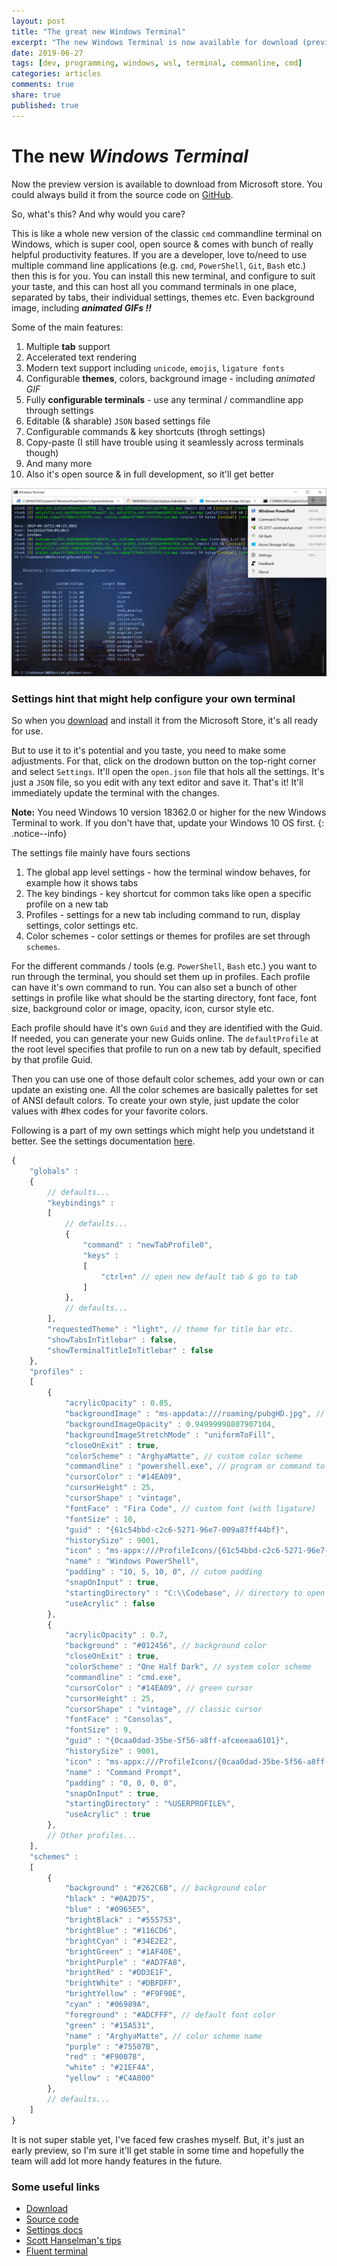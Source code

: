 ```yaml
---
layout: post
title: "The great new Windows Terminal"
excerpt: "The new Windows Terminal is now available for download (preview) in the Microsoft store. It's sooo cool"
date: 2019-06-27
tags: [dev, programming, windows, wsl, terminal, commanline, cmd]
categories: articles
comments: true
share: true
published: true
---
```


# The new _Windows Terminal_

Now the preview version is available to download from Microsoft store. You could always build it from the source code on [GitHub](https://github.com/microsoft/terminal).

So, what's this? And why would you care?

This is like a whole new version of the classic `cmd` commandline terminal on Windows, which is super cool, open source & comes with bunch of really helpful productivity features. If you are a developer, love to/need to use multiple command line applications (e.g. `cmd`, `PowerShell`, `Git`, `Bash` etc.) then this is for you. You can install this new terminal, and configure to suit your taste, and this can host all you command terminals in one place, separated by tabs, their individual settings, themes etc. Even background image, including ***animated GIFs !!***

Some of the main features:

1. Multiple **tab** support
2. Accelerated text rendering
3. Modern text support including `unicode`, `emojis`, `ligature fonts`
4. Configurable **themes**, colors, background image - including _animated GIF_
5. Fully **configurable terminals** - use any terminal / commandline app through settings
6. Editable (& sharable) `JSON` based settings file
7. Configurable commands & key shortcuts (throgh settings)
8. Copy-paste (I still have trouble using it seamlessly across terminals though)
9. And many more
10. Also it's open source & in full development, so it'll get better

![Image](/images/posts/misc/ac_win10_terminal_2.png)

### Settings hint that might help configure your own terminal

So when you [download](https://www.microsoft.com/en-us/p/windows-terminal-preview/9n0dx20hk701?activetab=pivot:overviewtab) and install it from the Microsoft Store, it's all ready for use.

But to use it to it's potential and you taste, you need to make some adjustments. For that, click on the drodown button on the top-right corner and select `Settings`. It'll open the `open.json` file that hols all the settings. It's just a `JSON` file, so you edit with any text editor and save it. That's it! It'll immediately update the terminal with the changes.

**Note:** You need Windows 10 version 18362.0 or higher for the new Windows Terminal to work. If you don't have that, update your Windows 10 OS first.
{: .notice--info}

The settings file mainly have fours sections

1. The global app level settings - how the terminal window behaves, for example how it shows tabs
2. The key bindings - key shortcut for common taks like open a specific profile on a new tab
3. Profiles - settings for a new tab including command to run, display settings, color settings etc.
4. Color schemes - color settings or themes for profiles are set through `schemes`. 

For the different commands / tools (e.g. `PowerShell`, `Bash` etc.) you want to run through the terminal, you should set them up in profiles. Each profile can have it's own command to run. You can also set a bunch of other settings in profile like what should be the starting directory, font face, font size, background color or image, opacity, icon, cursor style etc.

Each profile should have it's own `Guid` and they are identified with the Guid. If needed, you can generate your new Guids online. The `defaultProfile` at the root level specifies that profile to run on a new tab by default, specified by that profile Guid.

Then you can use one of those default color schemes, add your own or can update an existing one. All the color schemes are basically palettes for set of ANSI default colors. To create your own style, just update the color values with #hex codes for your favorite colors.

Following is a part of my own settings which might help you undetstand it better. See the settings documentation [here](https://github.com/microsoft/terminal/blob/master/doc/cascadia/SettingsSchema.md).

```js
{
    "globals" : 
    {
        // defaults...
        "keybindings" : 
        [
            // defaults...
            {
                "command" : "newTabProfile0",
                "keys" : 
                [
                    "ctrl+n" // open new default tab & go to tab
                ]
            },
            // defaults...
        ],
        "requestedTheme" : "light", // theme for title bar etc.
        "showTabsInTitlebar" : false,
        "showTerminalTitleInTitlebar" : false
    },
    "profiles" : 
    [
        {
            "acrylicOpacity" : 0.85,
            "backgroundImage" : "ms-appdata:///roaming/pubgHD.jpg", // background image
            "backgroundImageOpacity" : 0.94999998807907104,
            "backgroundImageStretchMode" : "uniformToFill",
            "closeOnExit" : true,
            "colorScheme" : "ArghyaMatte", // custom color scheme
            "commandline" : "powershell.exe", // program or command to run
            "cursorColor" : "#14EA09",
            "cursorHeight" : 25,
            "cursorShape" : "vintage",
            "fontFace" : "Fira Code", // custom font (with ligature)
            "fontSize" : 10,
            "guid" : "{61c54bbd-c2c6-5271-96e7-009a87ff44bf}",
            "historySize" : 9001,
            "icon" : "ms-appx:///ProfileIcons/{61c54bbd-c2c6-5271-96e7-009a87ff44bf}.png",
            "name" : "Windows PowerShell",
            "padding" : "10, 5, 10, 0", // cutom padding
            "snapOnInput" : true,
            "startingDirectory" : "C:\\Codebase", // directory to open by default
            "useAcrylic" : false
        },
        {
            "acrylicOpacity" : 0.7,
            "background" : "#012456", // background color
            "closeOnExit" : true,
            "colorScheme" : "One Half Dark", // system color scheme
            "commandline" : "cmd.exe",
            "cursorColor" : "#14EA09", // green cursor
            "cursorHeight" : 25,
            "cursorShape" : "vintage", // classic cursor
            "fontFace" : "Consolas",
            "fontSize" : 9,
            "guid" : "{0caa0dad-35be-5f56-a8ff-afceeeaa6101}",
            "historySize" : 9001,
            "icon" : "ms-appx:///ProfileIcons/{0caa0dad-35be-5f56-a8ff-afceeeaa6101}.png",
            "name" : "Command Prompt",
            "padding" : "0, 0, 0, 0",
            "snapOnInput" : true,
            "startingDirectory" : "%USERPROFILE%",
            "useAcrylic" : true
        },
        // Other profiles...
    ],
    "schemes" : 
    [
        {
            "background" : "#262C6B", // background color
            "black" : "#0A2D75",
            "blue" : "#0965E5",
            "brightBlack" : "#555753",
            "brightBlue" : "#116CD6",
            "brightCyan" : "#34E2E2",
            "brightGreen" : "#1AF40E",
            "brightPurple" : "#AD7FA8",
            "brightRed" : "#DD3E1F",
            "brightWhite" : "#DBFDFF",
            "brightYellow" : "#F9F90E",
            "cyan" : "#06989A",
            "foreground" : "#ADCFFF", // default font color
            "green" : "#15A531",
            "name" : "ArghyaMatte", // color scheme name
            "purple" : "#75507B",
            "red" : "#F90078",
            "white" : "#21EF4A",
            "yellow" : "#C4A000"
        },
        // defaults...
    ]
}
```

It is not super stable yet, I've faced few crashes myself. But, it's just an early preview, so I'm sure it'll get stable in some time and hopefully the team will add lot more handy features in the future.

### Some useful links

* [Download](https://www.microsoft.com/en-us/p/windows-terminal-preview/9n0dx20hk701?activetab=pivot:overviewtab)
* [Source code](https://github.com/microsoft/terminal)
* [Settings docs](https://github.com/microsoft/terminal/blob/master/doc/cascadia/SettingsSchema.md)
* [Scott Hanselman's tips](https://www.hanselman.com/blog/YouCanNowDownloadTheNewOpenSourceWindowsTerminal.aspx)
* [Fluent terminal](https://github.com/felixse/FluentTerminal)
